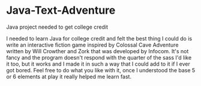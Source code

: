 # Java-Text-Adventure
Java project needed to get college credit

I needed to learn Java for college credit and felt the best thing I could do is write an interactive fiction game inspired by Colossal Cave Adventure written by Will Crowther and Zork that was developed by Infocom.  It's not fancy and the program doesn't respond with the quarter of the sass I'd like it too, but it works and I made it in such a way that I could add to it if I ever got bored.  Feel free to do what you like with it, once I understood the base 5 or 6 elements at play it really helped me learn fast.
